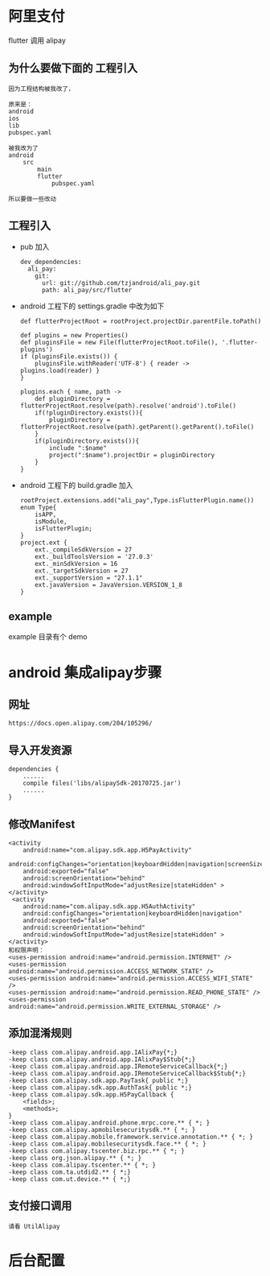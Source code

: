# 阿里支付
flutter 调用 alipay

## 为什么要做下面的 工程引入
    因为工程结构被我改了，

    原来是：
    android
    ios
    lib
    pubspec.yaml

    被我改为了
    android
        src
            main
            flutter
                pubspec.yaml

    所以要做一些改动


## 工程引入
- pub 加入
    ```pub
    dev_dependencies:
      ali_pay:
        git:
          url: git://github.com/tzjandroid/ali_pay.git
          path: ali_pay/src/flutter
    ```
- android 工程下的 settings.gradle 中改为如下
    ```Gradle
    def flutterProjectRoot = rootProject.projectDir.parentFile.toPath()

    def plugins = new Properties()
    def pluginsFile = new File(flutterProjectRoot.toFile(), '.flutter-plugins')
    if (pluginsFile.exists()) {
        pluginsFile.withReader('UTF-8') { reader -> plugins.load(reader) }
    }

    plugins.each { name, path ->
        def pluginDirectory = flutterProjectRoot.resolve(path).resolve('android').toFile()
        if(!pluginDirectory.exists()){
            pluginDirectory = flutterProjectRoot.resolve(path).getParent().getParent().toFile()
        }
        if(pluginDirectory.exists()){
            include ":$name"
            project(":$name").projectDir = pluginDirectory
        }
    }
    ```
- android 工程下的 build.gradle  加入
    ```Gradle
    rootProject.extensions.add("ali_pay",Type.isFlutterPlugin.name())
    enum Type{
        isAPP,
        isModule,
        isFlutterPlugin;
    }
    project.ext {
        ext._compileSdkVersion = 27
        ext._buildToolsVersion = '27.0.3'
        ext._minSdkVersion = 16
        ext._targetSdkVersion = 27
        ext._supportVersion = "27.1.1"
        ext.javaVersion = JavaVersion.VERSION_1_8
    }
    ```


## example
example 目录有个 demo

# android 集成alipay步骤
## 网址
    https://docs.open.alipay.com/204/105296/
## 导入开发资源
    dependencies {
        ......
        compile files('libs/alipaySdk-20170725.jar')
        ......
    }
## 修改Manifest
    <activity
        android:name="com.alipay.sdk.app.H5PayActivity"
        android:configChanges="orientation|keyboardHidden|navigation|screenSize"
        android:exported="false"
        android:screenOrientation="behind"
        android:windowSoftInputMode="adjustResize|stateHidden" >
    </activity>
     <activity
        android:name="com.alipay.sdk.app.H5AuthActivity"
        android:configChanges="orientation|keyboardHidden|navigation"
        android:exported="false"
        android:screenOrientation="behind"
        android:windowSoftInputMode="adjustResize|stateHidden" >
    </activity>
    和权限声明：
    <uses-permission android:name="android.permission.INTERNET" />
    <uses-permission android:name="android.permission.ACCESS_NETWORK_STATE" />
    <uses-permission android:name="android.permission.ACCESS_WIFI_STATE" />
    <uses-permission android:name="android.permission.READ_PHONE_STATE" />
    <uses-permission android:name="android.permission.WRITE_EXTERNAL_STORAGE" />
## 添加混淆规则
    -keep class com.alipay.android.app.IAlixPay{*;}
    -keep class com.alipay.android.app.IAlixPay$Stub{*;}
    -keep class com.alipay.android.app.IRemoteServiceCallback{*;}
    -keep class com.alipay.android.app.IRemoteServiceCallback$Stub{*;}
    -keep class com.alipay.sdk.app.PayTask{ public *;}
    -keep class com.alipay.sdk.app.AuthTask{ public *;}
    -keep class com.alipay.sdk.app.H5PayCallback {
        <fields>;
        <methods>;
    }
    -keep class com.alipay.android.phone.mrpc.core.** { *; }
    -keep class com.alipay.apmobilesecuritysdk.** { *; }
    -keep class com.alipay.mobile.framework.service.annotation.** { *; }
    -keep class com.alipay.mobilesecuritysdk.face.** { *; }
    -keep class com.alipay.tscenter.biz.rpc.** { *; }
    -keep class org.json.alipay.** { *; }
    -keep class com.alipay.tscenter.** { *; }
    -keep class com.ta.utdid2.** { *;}
    -keep class com.ut.device.** { *;}
## 支付接口调用
    请看 UtilAlipay
    
# 后台配置
    